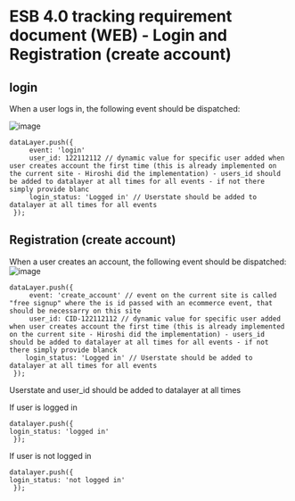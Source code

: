 # ESB 4.0 tracking requirement document (WEB) - Login and Registration (create account) 
## login 
When a user logs in, the following event should be dispatched:

![image](https://github.com/RasmusEge/ESB-3.0/assets/122262884/74e4a114-5c9c-4926-989d-5b5486c933c6)

````
dataLayer.push({
     event: 'login'
     user_id: 122112112 // dynamic value for specific user added when user creates account the first time (this is already implemented on the current site - Hiroshi did the implementation) - users_id should be added to datalayer at all times for all events - if not there simply provide blanc 
     login_status: 'Logged in' // Userstate should be added to datalayer at all times for all events 
 }); 
````
## Registration (create account)
When a user creates an account, the following event should be dispatched:
![image](https://github.com/RasmusEge/ESB-3.0/assets/122262884/6ede9457-d486-4907-a2de-d72335eb99a6)

````
dataLayer.push({
     event: 'create_account' // event on the current site is called "free signup" where the is id passed with an ecommerce event, that should be necessarry on this site  
     user_id: CID-122112112 // dynamic value for specific user added when user creates account the first time (this is already implemented on the current site - Hiroshi did the implementation) - users_id should be added to datalayer at all times for all events - if not there simply provide blanck 
    login_status: 'Logged in' // Userstate should be added to datalayer at all times for all events 
 }); 
````

Userstate and user_id should be added to datalayer at all times 

If user is logged in 

````
datalayer.push({
login_status: 'logged in'  
 }); 
````

If user is not logged in 

````
datalayer.push({
login_status: 'not logged in'  
 }); 
````


